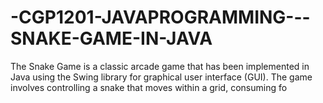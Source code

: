 # -CGP1201-JAVAPROGRAMMING---SNAKE-GAME-IN-JAVA
The Snake Game is a classic arcade game that has been implemented in Java using the Swing library for graphical user interface (GUI). The game involves controlling a snake that moves within a grid, consuming fo
